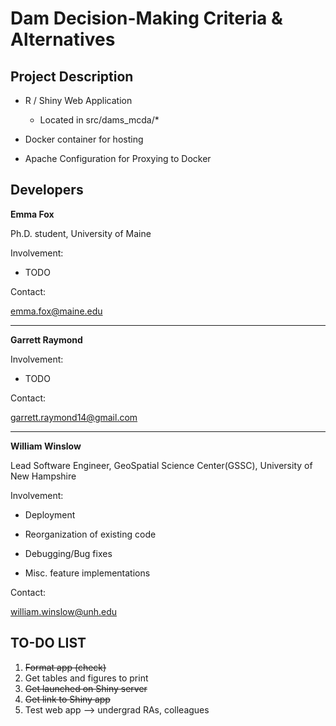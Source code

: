 Dam Decision-Making Criteria & Alternatives
==========================

Project Description
--------------------------

* R / Shiny Web Application


	+ Located in src/dams_mcda/*


* Docker container for hosting


* Apache Configuration for Proxying to Docker


Developers
-------------------------

**Emma Fox**

Ph.D. student, University of Maine

Involvement:

* TODO

Contact:

<emma.fox@maine.edu>

***

**Garrett Raymond**

Involvement:

* TODO

Contact:

<garrett.raymond14@gmail.com>

***

**William Winslow**

Lead Software Engineer, GeoSpatial Science Center(GSSC), University of New Hampshire 

Involvement:

* Deployment

* Reorganization of existing code

* Debugging/Bug fixes

* Misc. feature implementations

Contact:

<william.winslow@unh.edu>


## TO-DO LIST
1. ~~Format app (check)~~
2. Get tables and figures to print
3. ~~Get launched on Shiny server~~
4. ~~Get link to Shiny app~~
5. Test web app --> undergrad RAs, colleagues

